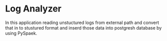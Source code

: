 # Log Analyzer
In this application reading unstuctured logs from external path and convert that in to stustured format and inserd those data into postgresh database by using PySpaek.
